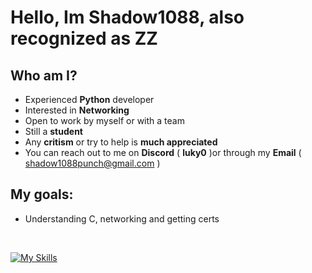 # Hello, Im Shadow1088, also recognized as ZZ

## Who am I?
*  Experienced **Python** developer
*  Interested in **Networking**
*  Open to work by myself or with a team
*  Still a **student**
*  Any **critism** or try to help is **much appreciated**
*  You can reach out to me on **Discord** ( **luky0** )or through my **Email** ( shadow1088punch@gmail.com )

## My goals:
* Understanding C, networking and getting certs


<br>

[![My Skills](https://skillicons.dev/icons?i=js,html,css,c,python,debian,opencv,pytorch,raspberrypi,sublime)](https://skillicons.dev)




